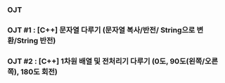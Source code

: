 ### OJT
### OJT #1 : [C++] 문자열 다루기 (문자열 복사/반전/ String으로 변환/String 반전)

### OJT #2 : [C++] 1차원 배열 및 전처리기 다루기 (0도, 90도(왼쪽/오른쪽), 180도 회전)
